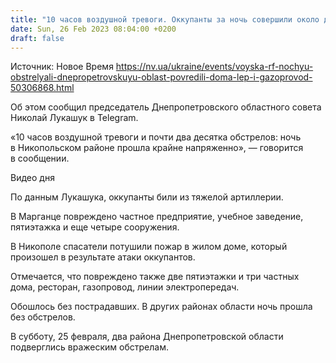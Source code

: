 ```yaml
---
title: "10 часов воздушной тревоги. Оккупанты за ночь совершили около двух десятков обстрелов Днепропетровской области"
date: Sun, 26 Feb 2023 08:04:00 +0200
draft: false
---
```

Источник: Новое Время https://nv.ua/ukraine/events/voyska-rf-nochyu-obstrelyali-dnepropetrovskuyu-oblast-povredili-doma-lep-i-gazoprovod-50306868.html


Об этом сообщил председатель Днепропетровского областного совета Николай Лукашук в Telegram.

«10 часов воздушной тревоги и почти два десятка обстрелов: ночь в Никопольском районе прошла крайне напряженно», — говорится в сообщении.

  Видео дня   

По данным Лукашука, оккупанты били из тяжелой артиллерии.

В Марганце повреждено частное предприятие, учебное заведение, пятиэтажка и еще четыре сооружения.

В Никополе спасатели потушили пожар в жилом доме, который произошел в результате атаки оккупантов.

Отмечается, что повреждено также две пятиэтажки и три частных дома, ресторан, газопровод, линии электропередач.

Обошлось без пострадавших. В других районах области ночь прошла без обстрелов.

В субботу, 25 февраля, два района Днепропетровской области подверглись вражеским обстрелам.
